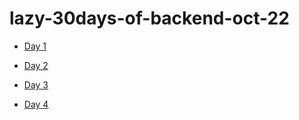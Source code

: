 # lazy-30days-of-backend-oct-22

- [Day 1](https://github.com/Xavier577/lazy-30days-of-backend-oct-22/tree/master/day1)

- [Day 2](https://github.com/Xavier577/lazy-30days-of-backend-oct-22/tree/master/day2)

- [Day 3](https://github.com/Xavier577/lazy-30days-of-backend-oct-22/tree/master/day3)

- [Day 4](https://github.com/Xavier577/lazy-30days-of-backend-oct-22/tree/master/day4)
